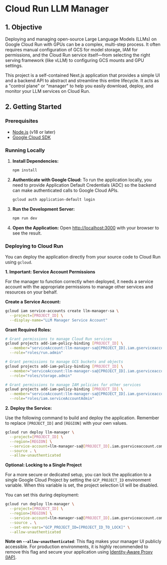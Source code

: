# Cloud Run LLM Manager

## 1. Objective

Deploying and managing open-source Large Language Models (LLMs) on Google Cloud Run with GPUs can be a complex, multi-step process. It often requires manual configuration of GCS for model storage, IAM for permissions, and the Cloud Run service itself—from selecting the right serving framework (like vLLM) to configuring GCS mounts and GPU settings.

This project is a self-contained Next.js application that provides a simple UI and a backend API to abstract and streamline this entire lifecycle. It acts as a "control plane" or "manager" to help you easily download, deploy, and monitor your LLM services on Cloud Run.

## 2. Getting Started

### Prerequisites

- [Node.js](https://nodejs.org/) (v18 or later)
- [Google Cloud SDK](https://cloud.google.com/sdk/docs/install)

### Running Locally

1.  **Install Dependencies:**
    ```bash
    npm install
    ```

2.  **Authenticate with Google Cloud:**
    To run the application locally, you need to provide Application Default Credentials (ADC) so the backend can make authenticated calls to Google Cloud APIs.
    ```bash
    gcloud auth application-default login
    ```

3.  **Run the Development Server:**
    ```bash
    npm run dev
    ```

4.  **Open the Application:**
    Open [http://localhost:3000](http://localhost:3000) with your browser to see the result.

### Deploying to Cloud Run

You can deploy the application directly from your source code to Cloud Run using `gcloud`.

**1. Important: Service Account Permissions**

For the manager to function correctly when deployed, it needs a service account with the appropriate permissions to manage other services and resources on your behalf.

**Create a Service Account:**
```bash
gcloud iam service-accounts create llm-manager-sa \
  --project=[PROJECT_ID] \
  --display-name="LLM Manager Service Account"
```

**Grant Required Roles:**
```bash
# Grant permissions to manage Cloud Run services
gcloud projects add-iam-policy-binding [PROJECT_ID] \
  --member="serviceAccount:llm-manager-sa@[PROJECT_ID].iam.gserviceaccount.com" \
  --role="roles/run.admin"

# Grant permissions to manage GCS buckets and objects
gcloud projects add-iam-policy-binding [PROJECT_ID] \
  --member="serviceAccount:llm-manager-sa@[PROJECT_ID].iam.gserviceaccount.com" \
  --role="roles/storage.admin"

# Grant permissions to manage IAM policies for other services
gcloud projects add-iam-policy-binding [PROJECT_ID] \
  --member="serviceAccount:llm-manager-sa@[PROJECT_ID].iam.gserviceaccount.com" \
  --role="roles/iam.serviceAccountAdmin"
```

**2. Deploy the Service:**

Use the following command to build and deploy the application. Remember to replace `[PROJECT_ID]` and `[REGION]` with your own values.

```bash
gcloud run deploy llm-manager \
  --project=[PROJECT_ID] \
  --region=[REGION] \
  --service-account=llm-manager-sa@[PROJECT_ID].iam.gserviceaccount.com \
  --source . \
  --allow-unauthenticated
```

**Optional: Locking to a Single Project**

For a more secure or dedicated setup, you can lock the application to a single Google Cloud Project by setting the `GCP_PROJECT_ID` environment variable. When this variable is set, the project selection UI will be disabled.

You can set this during deployment:

```bash
gcloud run deploy llm-manager \
  --project=[PROJECT_ID] \
  --region=[REGION] \
  --service-account=llm-manager-sa@[PROJECT_ID].iam.gserviceaccount.com \
  --source . \
  --set-env-vars="GCP_PROJECT_ID=[PROJECT_ID_TO_LOCK]" \
  --allow-unauthenticated
```

**Note on `--allow-unauthenticated`**: This flag makes your manager UI publicly accessible. For production environments, it is highly recommended to remove this flag and secure your application using [Identity-Aware Proxy (IAP)](https://cloud.google.com/iap).